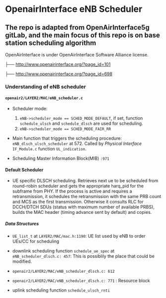 # OpenairInterface eNB Scheduler

## The repo is adapted from OpenAirInterface5g gitLab, and the main focus of this repo is on base station scheduling algorithm

OpenAirInterface is under OpenAirInterface Software Alliance license.

├── <http://www.openairinterface.org/?page_id=101>

├── <http://www.openairinterface.org/?page_id=698>

### Understanding of eNB scheduler

#### `openair2/LAYER2/MAC/eNB_scheduler.c`

- Scheduler mode:
  1) `eNB->scheduler_mode == SCHED_MODE_DEFAULT`, if set, function `schedule_ulsch` and `schedule_dlsch` are used for scheduling.
  2) `eNB->scheduler_mode == SCHED_MODE_FAIR_RR`

- Main function that triggers the scheduling procedure: `eNB_dlsch_ulsch_scheduler` at 572. Called by *Physical Interface* `IF_Module.c` function `UL_indication`.

- Scheduling Master Information Block(MIB) `:971`

#### Default Scheduler

- UE specific DLSCH scheduling. Retrieves next ue to be scheduled from round-robin scheduler and gets the appropriate harq_pid for the subframe from PHY. If the process is active and requires a retransmission, it schedules the retransmission with the same PRB count and MCS as the first transmission. Otherwise it consults RLC for DCCH/DTCH SDUs (status with maximum number of available PRBS), builds the MAC header (timing advance sent by default) and copies. 

##### Data Structures

- `UE_list_t` at `LAYER2/MAC/mac.h:1190`: UE list used by eNB to order UEs/CC for scheduling

- downlink scheduling function `schedule_ue_spec` at `eNB_scheduler_dlsch.c: 457`: This is possiblily the place that could be modified.

- `openair2/LAYER2/MAC/eNB_scheduler_dlsch.c: 612`

- `openair2/LAYER2/MAC/eNB_scheduler_dlsch.c: 771` : Resource block

- uplink scheduling function `schedule_ulsch_rnti`
